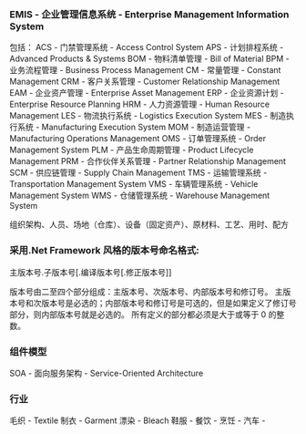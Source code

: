 ﻿### EMIS - 企业管理信息系统 - Enterprise Management Information  System
包括：
ACS - 门禁管理系统 - Access Control System
APS - 计划排程系统 - Advanced Products & Systems
BOM - 物料清单管理 - Bill of Material
BPM - 业务流程管理 - Business Process Management
CM  - 常量管理     - Constant Management 
CRM - 客户关系管理 - Customer Relationship Management
EAM - 企业资产管理 - Enterprise Asset Management 
ERP - 企业资源计划 - Enterprise Resource Planning
HRM - 人力资源管理 - Human Resource Management
LES - 物流执行系统 - Logistics Execution System
MES - 制造执行系统 - Manufacturing Execution System
MOM - 制造运营管理 - Manufacturing Operations Management 
OMS - 订单管理系统 - Order Management System
PLM - 产品生命周期管理 - Product Lifecycle Management
PRM - 合作伙伴关系管理 - Partner Relationship Management
SCM - 供应链管理 - Supply Chain Management
TMS - 运输管理系统 - Transportation Management System
VMS - 车辆管理系统 - Vehicle Management System
WMS - 仓储管理系统 - Warehouse Management System

组织架构、人员、场地（仓库）、设备（固定资产）、原材料、工艺、用时、配方
### 采用.Net Framework 风格的版本号命名格式:

主版本号.子版本号[.编译版本号[.修正版本号]]

版本号由二至四个部分组成：主版本号、次版本号、内部版本号和修订号。
主版本号和次版本号是必选的；内部版本号和修订号是可选的，但是如果定义了修订号部分，则内部版本号就是必选的。
所有定义的部分都必须是大于或等于 0 的整数。

### 组件模型
SOA - 面向服务架构 - Service-Oriented Architecture

### 行业
毛织 - Textile
制衣 - Garment
漂染 - Bleach
鞋服 - 
餐饮 - 
烹饪 - 
汽车 - 
